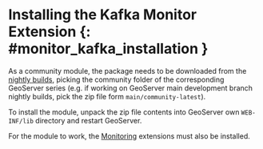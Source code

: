 # Installing the Kafka Monitor Extension {: #monitor_kafka_installation }

As a community module, the package needs to be downloaded from the [nightly builds](https://build.geoserver.org/geoserver/), picking the community folder of the corresponding GeoServer series (e.g. if working on GeoServer main development branch nightly builds, pick the zip file form `main/community-latest`).

To install the module, unpack the zip file contents into GeoServer own `WEB-INF/lib` directory and restart GeoServer.

For the module to work, the [Monitoring](../../extensions/monitoring/index.md) extensions must also be installed.
